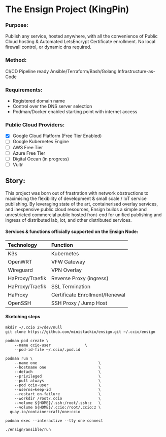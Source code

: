 # The Ensign Project (KingPin)
### Purpose: 
Publish any service, hosted anywhere, with all the convenience of Public Cloud hosting & Automated LetsEncrypt Certificate enrollment. No local firewall control, or dynamic dns required.    
    
### Method: 
CI/CD Pipeline ready Ansible/Terraform/Bash/Golang Infrastructure-as-Code    
    
### Requirements:
  - Registered domain name
  - Control over the DNS server selection
  - Podman/Docker enabled starting point with internet access

### Public Cloud Providers:
  - [x] Google Cloud Platform (Free Tier Enabled)
  - [ ] Google Kubernetes Engine
  - [ ] AWS Free Tier
  - [ ] Azure Free Tier
  - [ ] Digital Ocean (in progress)
  - [ ] Vultr

## Story: 
This project was born out of frastration with network obstructions to
maximising the flexibility of development & small scale / IoT service publishing.
By leveraging state of the art, containerised overlay services, and inexpensive 
public cloud resources, Ensign builds a simple and unrestricted commercial
public hosted front-end for unified publishing and ingress of distributed lab, 
iot, and other distributed services.

#### Services & functions officially supported on the Ensign Node:
| Technology      | Function                       |
|:----------------|:-------------------------------|
| K3s             | Kubernetes                     |
| OpenWRT         | VFW Gateway                    |
| Wireguard       | VPN Overlay                    |
| HaProxy/Traefik | Reverse Proxy (ingress)        |
| HaProxy/Traefik | SSL Termination                |
| HaProxy         | Certificate Enrollment/Renewal | 
| OpenSSH         | SSH Proxy / Jump Host          |

#### Sketching steps
```
mkdir ~/.ccio 2>/dev/null
git clone https://github.com/ministackio/ensign.git ~/.ccio/ensign
```
```
podman pod create \
    --name ccio-user               \
    --pod-id-file ~/.ccio/.pod.id
```
```
podman run \
    --name one                           \
    --hostname one                       \
    --detach                             \
    --privileged                         \
    --pull always                        \
    --pod ccio-user                      \
    --userns=keep-id                     \
    --restart on-failure                 \
    --workdir /root/.ccio                \
    --volume ${HOME}/.ssh:/root/.ssh:z   \
    --volume ${HOME}/.ccio:/root/.ccio:z \
  quay.io/containercraft/one:ccio
```
```
podman exec --interactive --tty one connect
```
```
./ensign/ansible/run
```
